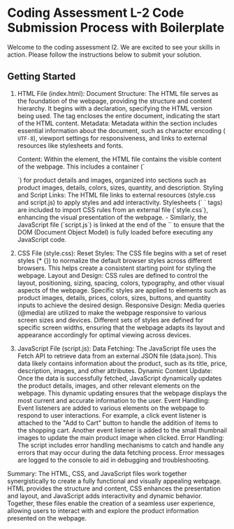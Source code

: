 # Coding Assessment L-2 Code Submission Process with Boilerplate

Welcome to the coding assessment l2. We are excited to see your skills in action. Please follow the instructions below to submit your solution.

## Getting Started

1. HTML File (index.html):
      Document Structure:
      The HTML file serves as the foundation of the webpage, providing the structure and content hierarchy.
      It begins with a <!DOCTYPE html> declaration, specifying the HTML version being used.
      The <html> tag encloses the entire document, indicating the start of the HTML content.
      Metadata:
      Metadata within the <head> section includes essential information about the document, such as character encoding (`
      UTF-8`), viewport settings for responsiveness, and links to external resources like stylesheets and fonts.

      Content:
      Within the <body> element, the HTML file contains the visible content of the webpage.
      This includes a container (`
      <div class="product-container">`) for product details and images, organized into sections such as product images, details, colors, sizes, quantity, and description.
      Styling and Script Links:
      The HTML file links to external resources (style.css and script.js) to apply styles and add interactivity.
      Stylesheets (`
      <link>` tags) are included to import CSS rules from an external file (`style.css`), enhancing the visual presentation of the webpage.
      - Similarly, the JavaScript file (`script.js`) is linked at the end of the `<body>` to ensure that the DOM (Document Object Model) is fully loaded before executing any JavaScript code.


2. CSS File (style.css):
      Reset Styles:
      The CSS file begins with a set of reset styles (* {}) to normalize the default browser styles across different browsers.
      This helps create a consistent starting point for styling the webpage.
      Layout and Design:
      CSS rules are defined to control the layout, positioning, sizing, spacing, colors, typography, and other visual aspects of the webpage.
      Specific styles are applied to elements such as product images, details, prices, colors, sizes, buttons, and quantity inputs to achieve the desired design.
      Responsive Design:
      Media queries (@media) are utilized to make the webpage responsive to various screen sizes and devices.
      Different sets of styles are defined for specific screen widths, ensuring that the webpage adapts its layout and appearance accordingly for optimal viewing across devices.


3. JavaScript File (script.js):
      Data Fetching:
      The JavaScript file uses the Fetch API to retrieve data from an external JSON file (data.json).
      This data likely contains information about the product, such as its title, price, description, images, and other attributes.
      Dynamic Content Update:
      Once the data is successfully fetched, JavaScript dynamically updates the product details, images, and other relevant elements on the webpage.
      This dynamic updating ensures that the webpage displays the most current and accurate information to the user.
      Event Handling:
      Event listeners are added to various elements on the webpage to respond to user interactions.
      For example, a click event listener is attached to the "Add to Cart" button to handle the addition of items to the shopping cart.
      Another event listener is added to the small thumbnail images to update the main product image when clicked.
      Error Handling:
      The script includes error handling mechanisms to catch and handle any errors that may occur during the data fetching process.
      Error messages are logged to the console to aid in debugging and troubleshooting.


Summary:
      The HTML, CSS, and JavaScript files work together synergistically to create a fully functional and visually appealing webpage.
      HTML provides the structure and content, CSS enhances the presentation and layout, and JavaScript adds interactivity and dynamic behavior.
      Together, these files enable the creation of a seamless user experience, allowing users to interact with and explore the product information presented on the webpage.



